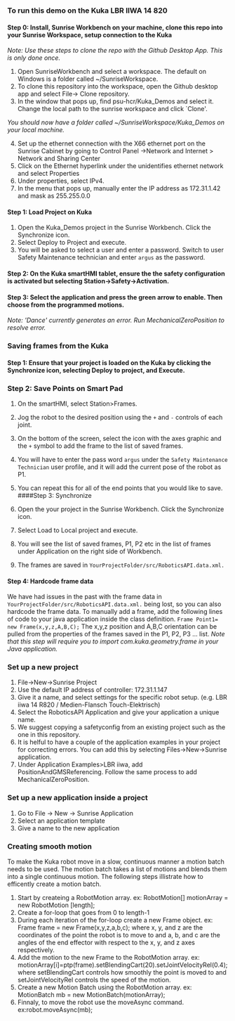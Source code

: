 ### To run this demo on the Kuka LBR IIWA 14 820
#### Step 0: Install, Sunrise Workbench on your machine, clone this repo into your Sunrise Workspace, setup connection to the Kuka
*Note: Use these steps to clone the repo with the Github Desktop App. This is only done once.*  

1. Open SunriseWorkbench and select a workspace. The default on Windows is a folder called ~/SunriseWorkspace.
2. To clone this repository into the workspace, open the Github desktop app and select File-> Clone repository.
3. In the window that pops up, find psu-hcr/Kuka_Demos and select it. Change the local path to the sunrise workspace and click `Clone'.

*You should now have a folder called ~/SunriseWorkspace/Kuka_Demos on your local machine.*

4. Set up the ethernet connection with the X66 ethernet port on the Sunrise Cabinet by going to Control Panel ->Network and Internet > Network and Sharing Center
5. Click on the Ethernet hyperlink under the unidentifies ethernet network and select Properties
6. Under properties, select IPv4.
7. In the menu that pops up, manually enter the IP address as 172.31.1.42 and mask as 255.255.0.0


#### Step 1: Load Project on Kuka
1. Open the Kuka_Demos project in the Sunrise Workbench. Click the Synchronize icon.
2. Select Deploy to Project and execute.
3. You will be asked to select a user and enter a password. Switch to user Safety Maintenance technician and enter `argus` as the password.

#### Step 2: On the Kuka smartHMI tablet, ensure the the safety configuration is activated but selecting Station->Safety->Activation.
 
#### Step 3: Select the application and press the green arrow to enable. Then choose from the programmed motions.
*Note: 'Dance' currently generates an error. Run MechanicalZeroPosition to resolve error.*

### Saving frames from the Kuka

#### Step 1: Ensure that your project is loaded on the Kuka by clicking the Synchronize icon, selecting Deploy to project, and Execute.

### Step 2: Save Points on Smart Pad

1. On the smartHMI, select Station>Frames.
2. Jog the robot to the desired position using the `+` and `-` controls of each joint.
3. On the bottom of the screen, select the icon with the axes graphic and the `+` symbol to add the frame to the list of saved frames.
4. You will have to enter the pass word `argus` under the `Safety Maintenance Technician` user profile, and it will add the current pose of the robot as P1.
5. You can repeat this for all of the end points that you would like to save.
####Step 3: Synchronize

1. Open the your project in the Sunrise Workbench. Click the Synchronize icon.
2. Select Load to Local project and execute.
3. You will see the list of saved frames, P1, P2 etc in the list of frames under Application on the right side of Workbench.
4. The frames are saved in `YourProjectFolder/src/RoboticsAPI.data.xml.`
#### Step 4: Hardcode frame data

We have had issues in the past with the frame data in `YourProjectFolder/src/RoboticsAPI.data.xml.` being lost, so you can also hardcode the frame data.
To manually add a frame, add the following lines of code to your java application inside the class definition.
`Frame Point1= new Frame(x,y,z,A,B,C);`
The x,y,z position and A,B,C orientation can be pulled from the properties of the frames saved in the P1, P2, P3 ... list.
*Note that this step will require you to import com.kuka.geometry.frame in your Java application.*

### Set up a new project

1. File->New->Sunrise Project
2. Use the default IP address of controller: 172.31.1.147
3. Give it a name, and select settings for the specific robot setup. (e.g. LBR iiwa 14 R820 / Medien-Flansch Touch-Elektrisch)
4. Select the RoboticsAPI Application and give your application a unique name.
5. We suggest copying a safetyconfig from an existing project such as the one in this repository.
6. It is helful to have a couple of the application examples in your project for correcting errors. You can add this by selecting Files->New->Sunrise application.
7. Under Application Examples>LBR iiwa, add PositionAndGMSReferencing. Follow the same process to add MechanicalZeroPosition.

### Set up a new application inside a project

1. Go to File -> New -> Sunrise Application
2. Select an application template
3. Give a name to the new application

### Creating smooth motion

To make the Kuka robot move in a slow, continuous manner a motion batch needs to be used.
The motion batch takes a list of motions and blends them into a single continuous motion.
The following steps illistrate how to efficently create a motion batch.

1. Start by createing a RobotMotion array. ex: RobotMotion<?>[] motionArray = new RobotMotion<?> [length];
2. Create a for-loop that goes from 0 to length-1
3. During each iteration of the for-loop create a new Frame object. ex: Frame frame = new Frame(x,y,z,a,b,c); where x, y, and z are the coordinates of the point the robot is to move to and a, b, and c are the angles of the end effector with respect to the x, y, and z axes respectively.
4. Add the motion to the new Frame to the RobotMotion array. ex: motionArray[i]=ptp(frame).setBlendingCart(20).setJointVelocityRel(0.4); where setBlendingCart controls how smoothly the point is moved to and setJointVelocityRel controls the speed of the motion.
5. Create a new Motion Batch using the RobotMotion array. ex: MotionBatch mb = new MotionBatch(motionArray);
6. Finnaly, to move the robot use the moveAsync command. ex:robot.moveAsync(mb);
